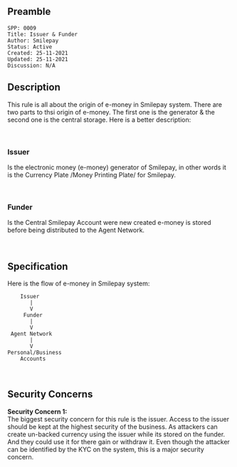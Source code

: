 ## Preamble

```
SPP: 0009
Title: Issuer & Funder
Author: Smilepay
Status: Active
Created: 25-11-2021
Updated: 25-11-2021
Discussion: N/A
```

## Description
This rule is all about the origin of e-money in Smilepay system. There are two parts to thsi origin of e-money. The first one is the generator & the second one is the central storage. Here is a better description:

<br />

### Issuer
Is the electronic money (e-money) generator of Smilepay, in other words it is the Currency Plate /Money Printing Plate/ for Smilepay. 

<br />

### Funder
Is the Central Smilepay Account were new created e-money is stored before being distributed to the Agent Network. 

<br />

## Specification
Here is the flow of e-money in Smilepay system:
```
    Issuer
       |
       V
     Funder
       |
       V
 Agent Network
       |
       V
Personal/Business
    Accounts      
```

<br />

## Security Concerns
**Security Concern 1:** <br />
The biggest security concern for this rule is the issuer. Access to the issuer should be kept at the highest security of the business. As attackers can create un-backed currency using the issuer while its stored on the funder. And they could use it for there gain or withdraw it. Even though the attacker can be identified by the KYC on the system, this is a major security concern.



